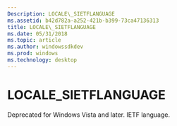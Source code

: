 ```yaml
---
Description: LOCALE\_SIETFLANGUAGE
ms.assetid: b42d782a-a252-421b-b399-73ca47136313
title: LOCALE\_SIETFLANGUAGE
ms.date: 05/31/2018
ms.topic: article
ms.author: windowssdkdev
ms.prod: windows
ms.technology: desktop
---
```


# LOCALE\_SIETFLANGUAGE

Deprecated for Windows Vista and later. IETF language.

 

 



